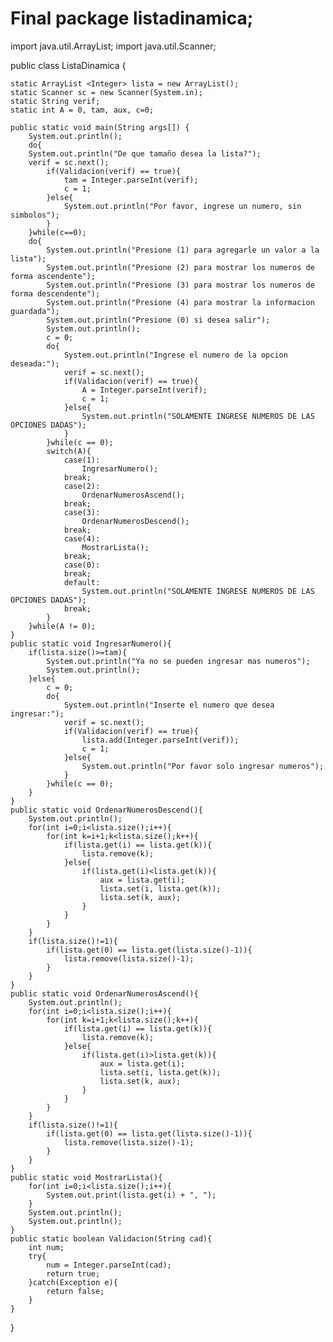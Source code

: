 # Final package listadinamica;

import java.util.ArrayList;
import java.util.Scanner;

public class ListaDinamica {

    static ArrayList <Integer> lista = new ArrayList();
    static Scanner sc = new Scanner(System.in);
    static String verif;
    static int A = 0, tam, aux, c=0;
    
    public static void main(String args[]) {
        System.out.println();
        do{
        System.out.println("De que tamaño desea la lista?");
        verif = sc.next();
            if(Validacion(verif) == true){
                tam = Integer.parseInt(verif);
                c = 1;
            }else{
                System.out.println("Por favor, ingrese un numero, sin simbolos");
            }
        }while(c==0);
        do{
            System.out.println("Presione (1) para agregarle un valor a la lista");
            System.out.println("Presione (2) para mostrar los numeros de forma ascendente");
            System.out.println("Presione (3) para mostrar los numeros de forma descendente");
            System.out.println("Presione (4) para mostrar la informacion guardada");
            System.out.println("Presione (0) si desea salir");
            System.out.println();
            c = 0;
            do{
                System.out.println("Ingrese el numero de la opcion deseada:");
                verif = sc.next();
                if(Validacion(verif) == true){
                    A = Integer.parseInt(verif);
                    c = 1;
                }else{
                    System.out.println("SOLAMENTE INGRESE NUMEROS DE LAS OPCIONES DADAS");
                }
            }while(c == 0);
            switch(A){
                case(1):
                    IngresarNumero();
                break;
                case(2):
                    OrdenarNumerosAscend();
                break;
                case(3):
                    OrdenarNumerosDescend();
                break;
                case(4):
                    MostrarLista();
                break;
                case(0):
                break;
                default:
                    System.out.println("SOLAMENTE INGRESE NUMEROS DE LAS OPCIONES DADAS");
                break;
            }
        }while(A != 0);
    }
    public static void IngresarNumero(){
        if(lista.size()>=tam){
            System.out.println("Ya no se pueden ingresar mas numeros");
            System.out.println();
        }else{
            c = 0;
            do{
                System.out.println("Inserte el numero que desea ingresar:");
                verif = sc.next();
                if(Validacion(verif) == true){
                    lista.add(Integer.parseInt(verif));
                    c = 1;
                }else{
                    System.out.println("Por favor solo ingresar numeros");
                }
            }while(c == 0);
        }
    }
    public static void OrdenarNumerosDescend(){
        System.out.println();
        for(int i=0;i<lista.size();i++){
            for(int k=i+1;k<lista.size();k++){
                if(lista.get(i) == lista.get(k)){
                    lista.remove(k);
                }else{
                    if(lista.get(i)<lista.get(k)){
                        aux = lista.get(i);
                        lista.set(i, lista.get(k));
                        lista.set(k, aux);
                    }
                }
            }
        }
        if(lista.size()!=1){
            if(lista.get(0) == lista.get(lista.size()-1)){
                lista.remove(lista.size()-1);
            }
        }
    }
    public static void OrdenarNumerosAscend(){
        System.out.println();
        for(int i=0;i<lista.size();i++){
            for(int k=i+1;k<lista.size();k++){
                if(lista.get(i) == lista.get(k)){
                    lista.remove(k);
                }else{
                    if(lista.get(i)>lista.get(k)){
                        aux = lista.get(i);
                        lista.set(i, lista.get(k));
                        lista.set(k, aux);
                    }
                }
            }
        }
        if(lista.size()!=1){
            if(lista.get(0) == lista.get(lista.size()-1)){
                lista.remove(lista.size()-1);
            }
        }
    }
    public static void MostrarLista(){
        for(int i=0;i<lista.size();i++){
            System.out.print(lista.get(i) + ", ");
        }
        System.out.println();
        System.out.println();
    }
    public static boolean Validacion(String cad){
        int num;
        try{
            num = Integer.parseInt(cad);
            return true;
        }catch(Exception e){
            return false;
        }
    }
}
